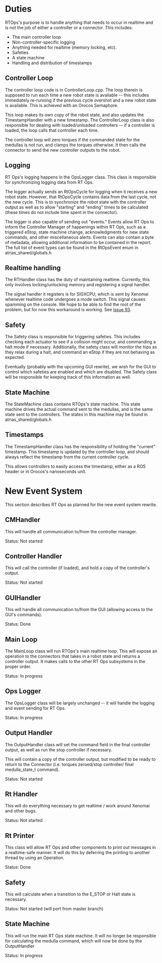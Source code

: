 # Duties #

RTOps's purpose is to handle anything that needs to occur in realtime and is not the job of either a controller or a connector. This includes:
  * The main controller loop
  * Non-controller-specific logging
  * Anything needed for realtime (memory locking, etc).
  * Safeties
  * A state machine
  * Handling and distribution of timestamps

## Controller Loop ##

The controller loop code is in ControllerLoop.cpp. The loop therein is supposed to run each time a new robot state is available -- this includes immediately re-running if the previous cycle overshot and a new robot state is available. This is achieved with an Orocos Semaphore.

This loop makes its own copy of the robot state, and also updates the TimestampHandler with a new timestamp. The ControllerLoop class is also responsible for dealing with loaded/unloaded controllers -- if a controller is loaded, the loop calls that controller each time.

The controller loop will zero torques if the commanded state for the medullas is not run, and clamps the torques otherwise. It then calls the connector to send the new controller outputs to the robot.

## Logging ##

RT Ops's logging happens in the OpsLogger class. This class is responsible for synchronizing logging data from RT Ops.

The logger actually sends an RtOpsCycle for logging when it receives a new robot state. However, that RtOpsCycle contains data from the last cycle, not the new cycle. This is to synchronize the robot state with the controller output as well as to allow "starting" and "ending" times to be calculated (these times do not include time spent in the connector).

The logger is also capable of sending out "events." Events allow RT Ops to inform the Controller Manager of happenings within RT Ops, such as a triggered eStop, state machine change, acknowledgments for new state commands, and other miscellaneous alerts. Events can also contain a byte of metadata, allowing additional information to be contained in the report. The full list of event types can be found in the RtOpsEvent enum in atrias\_shared/globals.h

## Realtime handling ##

The RTHandler class has the duty of maintaining realtime. Currently, this only involves locking/unlocking memory and registering a signal handler.

The signal handler it registers is for SIGXCPU, which is sent by Xenomai whenever realtime code undergoes a mode switch. This signal causes spamming on the console. We hope to be able to find the root of the problem, but for now this workaround is working. See [issue 93](https://code.google.com/p/atrias/issues/detail?id=93).

## Safety ##

The Safety class is responsible for triggering safeties. This includes checking each actuator to see if a collision might occur, and commanding a halt mode if necessary. Additionally, the safety class will monitor the hips as they relax during a halt, and command an eStop if they are not behaving as expected.

Eventually (probably with the upcoming GUI rewrite), we wish for the GUI to control which safeties are enabled and which are disabled. The Safety class will be responsible for keeping track of this information as well.

## State Machine ##

The StateMachine class contains RTOps's state machine. This state machine drives the actual command sent to the medullas, and is the same state sent to the controllers. The states in this machine may be found in atrias\_shared/globals.h

## Timestamps ##

The TimestampHandler class has the responsibility of holding the "current" timestamp. This timestamp is updated by the controller loop, and should always reflect the timestamp from the current controller cycle.

This allows controllers to easily access the timestamp, either as a ROS header or in Orocos's nanoseconds unit.

# New Event System #
This section describes RT Ops as planned for the new event system rewrite.

## CMHandler ##
This will handle all communication to/from the controller manager.

Status: Not started

## Controller Handler ##
This will call the controller (if loaded), and hold a copy of the controller's output.

Status: Not started

## GUIHandler ##
This will handle all communication to/from the GUI (allowing access to the GUI's commands).

Status: Done

## Main Loop ##
The MainLoop class will run RTOps's main realtime loop. This will expose an operation to the connectors that takes in a robot state and returns a controller output. It makes calls to the other RT Ops subsystems in the proper order.

Status: In progress

## Ops Logger ##
The OpsLogger class will be largely unchanged -- it will handle the logging and event sending for RT Ops.

Status: In progress

## Output Handler ##
The OutputHandler class will set the command field in the final controller output, as well as run the stop controller if necessary.

This will contain a copy of the controller output, but modified to be ready to return to the Connector (i.e. torques zeroed/stop controller/ final medulla\_state\_t command).

Status: Not started

## Rt Handler ##
This will do everything necessary to get realtime / work around Xenomai and other bugs.

Status: Not started

## Rt Printer ##
This class will allow RT Ops and other components to print out messages in a realtime-safe manner. It will do this by deferring the printing to another thread by using an Operation.

Status: Done

## Safety ##
This will calculate when a transition to the E\_STOP or Halt state is necessary.

Status: Not started (will port from master branch)

## State Machine ##
This will run the main RT Ops state machine. It will no longer be responsible for calculating the medulla command, which will now be done by the OutputHandler

Status: In progress